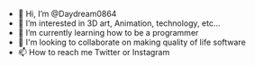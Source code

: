 - 👋 Hi, I’m @Daydream0864
- 👀 I’m interested in 3D art, Animation, technology, etc...
- 🌱 I’m currently learning how to be a programmer
- 💞️ I'm looking to collaborate on making quality of life software
- 📫 How to reach me Twitter or Instagram 

<!---
Daydream0864/Daydream0864 is a ✨ special ✨ repository because its `README.md` (this file) appears on your GitHub profile.
You can click the Preview link to take a look at your changes.
--->
